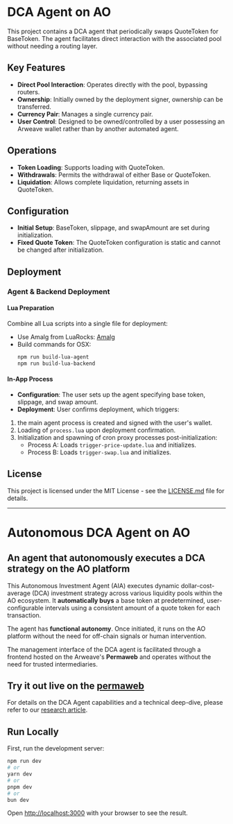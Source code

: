 # DCA Agent on AO

This project contains a DCA agent that periodically swaps QuoteToken for BaseToken. The agent facilitates direct interaction with the associated pool without needing a routing layer.

## Key Features

- **Direct Pool Interaction**: Operates directly with the pool, bypassing routers.
- **Ownership**: Initially owned by the deployment signer, ownership can be transferred.
- **Currency Pair**: Manages a single currency pair.
- **User Control**: Designed to be owned/controlled by a user possessing an Arweave wallet rather than by another automated agent.

## Operations

- **Token Loading**: Supports loading with QuoteToken.
- **Withdrawals**: Permits the withdrawal of either Base or QuoteToken.
- **Liquidation**: Allows complete liquidation, returning assets in QuoteToken.

## Configuration
- **Initial Setup**: BaseToken, slippage, and swapAmount are set during initialization.
- **Fixed Quote Token**: The QuoteToken configuration is static and cannot be changed after initialization.

## Deployment

### Agent & Backend Deployment

#### Lua Preparation
Combine all Lua scripts into a single file for deployment:
- Use Amalg from LuaRocks: [Amalg](https://luarocks.org/modules/siffiejoe/amalg)
- Build commands for OSX:
  ```bash
  npm run build-lua-agent
  npm run build-lua-backend

#### In-App Process
- **Configuration**: The user sets up the agent specifying base token, slippage, and swap amount.
- **Deployment**: User confirms deployment, which triggers:
1. the main agent process is created and signed with the user's wallet.
2. Loading of `process.lua` upon deployment confirmation.
3. Initialization and spawning of cron proxy processes post-initialization:
   - Process A: Loads `trigger-price-update.lua` and initializes.
   - Process B: Loads `trigger-swap.lua` and initializes.

## License

This project is licensed under the MIT License - see the [LICENSE.md](LICENSE.md) file for details.

------------------


# Autonomous DCA Agent on AO

## An agent that autonomously executes a DCA strategy on the AO platform

This Autonomous Investment Agent (AIA) executes dynamic dollar-cost-average (DCA) investment strategy across various liquidity pools within the AO ecosystem. It **automatically buys** a base token at predetermined, user-configurable intervals using a consistent amount of a quote token for each transaction.

The agent has **functional autonomy**. Once initiated, it runs on the AO platform without the need for off-chain signals or human intervention. 

The management interface of the DCA agent is facilitated through a frontend hosted on the Arweave's **Permaweb** and operates without the need for trusted intermediaries.

## Try it out live on the [permaweb](https://dca_agent.arweave.dev)

For details on the DCA Agent capabilities and a technical deep-dive, please refer to our [research article](TODO_LINK).


## Run Locally

First, run the development server:

```bash
npm run dev
# or
yarn dev
# or
pnpm dev
# or
bun dev
```

Open [http://localhost:3000](http://localhost:3000) with your browser to see the result.
